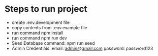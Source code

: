 # Steps to run project

- create .env.development file
- copy contents from .env.example file
- run command npm install
- run command npm run dev
- Seed Database command: npm run seed
- Admin Credentials:
    email: admin@gmail.com
    password: password123
